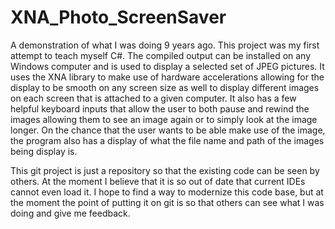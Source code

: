 # XNA_Photo_ScreenSaver

A demonstration of what I was doing 9 years ago.  This project was my first attempt to teach myself C#. The compiled output can be installed on any Windows computer and is used to display a selected set of JPEG pictures. It uses the XNA library to make use of hardware accelerations allowing for the display to be smooth on any screen size as well to display different images on each screen that is attached to a given computer.  It also has a few helpful keyboard inputs that allow the user to both pause and rewind the images allowing them to see an image again or to simply look at the image longer.  On the chance that the user wants to be able make use of the image, the program also has a display of what the file name and path of the images being display is.

This git project is just a repository so that the existing code can be seen by others.  At the moment I believe that it is so out of date that current IDEs cannot even load it.  I hope to find a way to modernize this code base, but at the moment the point of putting it on git is so that others can see what I was doing and give me feedback.
